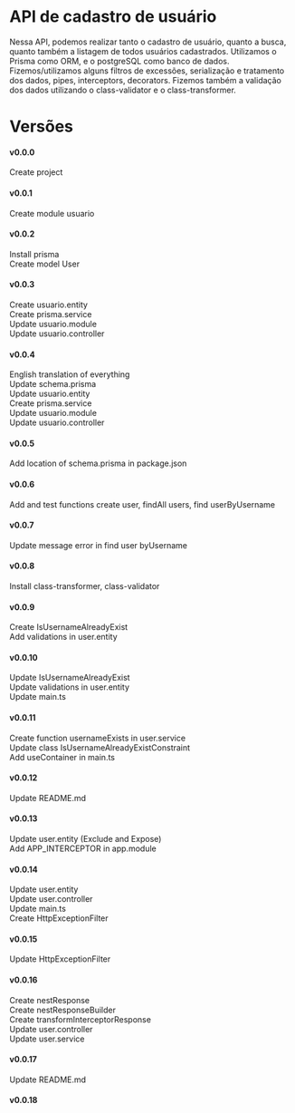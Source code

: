 # API de cadastro de usuário

Nessa API, podemos realizar tanto o cadastro de usuário, quanto a busca, quanto também a listagem de todos usuários cadastrados.
Utilizamos o Prisma como ORM, e o postgreSQL como banco de dados.
Fizemos/utilizamos alguns filtros de excessões, serialização e tratamento dos dados, pipes, interceptors, decorators.
Fizemos também a validação dos dados utilizando o class-validator e o class-transformer.



# Versões

#### v0.0.0
Create project</br>

#### v0.0.1
Create module usuario</br>

#### v0.0.2
Install prisma</br>
Create model User</br>

#### v0.0.3
Create usuario.entity</br>
Create prisma.service</br>
Update usuario.module</br>
Update usuario.controller</br>

#### v0.0.4
English translation of everything</br>
Update schema.prisma</br>
Update usuario.entity</br>
Create prisma.service</br>
Update usuario.module</br>
Update usuario.controller</br>

#### v0.0.5
Add location of schema.prisma in package.json</br>

#### v0.0.6
Add and test functions create user, findAll users, find userByUsername</br>

#### v0.0.7
Update message error in find user byUsername</br>

#### v0.0.8
Install class-transformer, class-validator</br>

#### v0.0.9
Create IsUsernameAlreadyExist</br>
Add validations in user.entity</br>

#### v0.0.10
Update IsUsernameAlreadyExist</br>
Update validations in user.entity</br>
Update main.ts</br>

#### v0.0.11
Create function usernameExists in user.service</br>
Update class IsUsernameAlreadyExistConstraint</br>
Add useContainer in main.ts</br>

#### v0.0.12
Update README.md</br>

#### v0.0.13
Update user.entity (Exclude and Expose)</br>
Add APP_INTERCEPTOR in app.module</br>

#### v0.0.14
Update user.entity</br>
Update user.controller</br>
Update main.ts</br>
Create HttpExceptionFilter</br>

#### v0.0.15
Update HttpExceptionFilter</br>

#### v0.0.16
Create nestResponse</br>
Create nestResponseBuilder</br>
Create transformInterceptorResponse</br>
Update user.controller</br>
Update user.service</br>

#### v0.0.17
Update README.md</br>

#### v0.0.18


